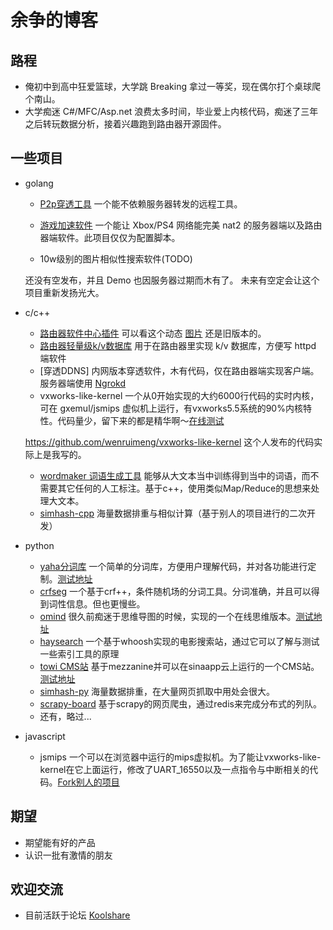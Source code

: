 # 余争的博客

## 路程
* 俺初中到高中狂爱篮球，大学跳 Breaking 拿过一等奖，现在偶尔打个桌球爬个南山。
* 大学痴迷 C#/MFC/Asp.net 浪费太多时间，毕业爱上内核代码，痴迷了三年之后转玩数据分析，接着兴趣跑到路由器开源固件。

## 一些项目
* golang

  * [P2p穿透工具](https://github.com/jannson/koolnet)
  一个能不依赖服务器转发的远程工具。
  * [游戏加速软件](https://github.com/jannson/game-server/)
  一个能让 Xbox/PS4 网络能完美 nat2 的服务器端以及路由器端软件。此项目仅仅为配置脚本。

  * 10w级别的图片相似性搜索软件(TODO)

  还没有空发布，并且 Demo 也因服务器过期而木有了。 未来有空定会让这个项目重新发扬光大。

* c/c++

  * [路由器软件中心插件](https://github.com/koolshare/koolshare.github.io)
  可以看这个动态 [图片](http://koolshare.cn/data/attachment/forum/201605/07/035023ij84k4vrki4dm84z.gif) 还是旧版本的。
  * [路由器轻量级k/v数据库](https://github.com/koolshare/skipdbv2)
  用于在路由器里实现 k/v 数据库，方便写 httpd 端软件
  * [穿透DDNS]
  内网版本穿透软件，木有代码，仅在路由器端实现客户端。服务器端使用 [Ngrokd](https://github.com/koolshare/ngrok-1.7)
  * vxworks-like-kernel
  一个从0开始实现的大约6000行代码的实时内核，可在 gxemul/jsmips 虚似机上运行，有vxworks5.5系统的90%内核特性。代码量少，留下来的都是精华啊～[在线测试](http://jannson.github.io/vxworks)

  https://github.com/wenruimeng/vxworks-like-kernel 这个人发布的代码实际上是我写的。

  * [wordmaker 词语生成工具](https://github.com/jannson/wordmaker)
  能够从大文本当中训练得到当中的词语，而不需要其它任何的人工标注。基于c++，使用类似Map/Reduce的思想来处理大文本。
  * [simhash-cpp](https://github.com/jannson/simhash-cpp)
  海量数据排重与相似计算（基于别人的项目进行的二次开发）

* python
  
  * [yaha分词库](https://github.com/jannson/yaha)
  一个简单的分词库，方便用户理解代码，并对各功能进行定制。[测试地址](http://yaha.sinaapp.com/)
  * [crfseg](https://github.com/jannson/crfseg)
  一个基于crf++，条件随机场的分词工具。分词准确，并且可以得到词性信息。但也更慢些。
  * [omind](https://github.com/jannson/omind)
  很久前痴迷于思维导图的时候，实现的一个在线思维版本。[测试地址](http://omind.sinaapp.com)
  * [haysearch](https://github.com/jannson/haysearch)
  一个基于whoosh实现的电影搜索站，通过它可以了解与测试一些索引工具的原理
  * [towi CMS站](https://github.com/jannson/towi)
  基于mezzanine并可以在sinaapp云上运行的一个CMS站。[测试地址](http://towi.sinaapp.com)
  * [simhash-py](https://github.com/jannson/simhash-py)
  海量数据排重，在大量网页抓取中用处会很大。
  * [scrapy-board](https://github.com/jannson/scrapy-board)
  基于scrapy的网页爬虫，通过redis来完成分布式的列队。
  * 还有，略过...

* javascript

  * jsmips
  一个可以在浏览器中运行的mips虚拟机。为了能让vxworks-like-kernel在它上面运行，修改了UART_16550以及一点指令与中断相关的代码。[Fork别人的项目](https://github.com/isuru-c-p/jsmips)

## 期望
* 期望能有好的产品
* 认识一批有激情的朋友

## 欢迎交流
* 目前活跃于论坛 [Koolshare](http://koolshare.cn/forum.php)

